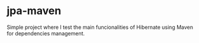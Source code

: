 # jpa-maven
Simple project where I test the main funcionalities of Hibernate using Maven for dependencies management.
